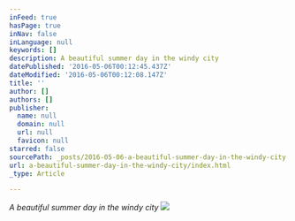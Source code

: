 ```yaml
---
inFeed: true
hasPage: true
inNav: false
inLanguage: null
keywords: []
description: A beautiful summer day in the windy city
datePublished: '2016-05-06T00:12:45.437Z'
dateModified: '2016-05-06T00:12:08.147Z'
title: ''
author: []
authors: []
publisher:
  name: null
  domain: null
  url: null
  favicon: null
starred: false
sourcePath: _posts/2016-05-06-a-beautiful-summer-day-in-the-windy-city.md
url: a-beautiful-summer-day-in-the-windy-city/index.html
_type: Article

---
```

_A beautiful summer day in the windy city_
![](https://the-grid-user-content.s3-us-west-2.amazonaws.com/f0c0e2b5-4f25-4cc1-bb77-cd35ec6c08f1.jpg)